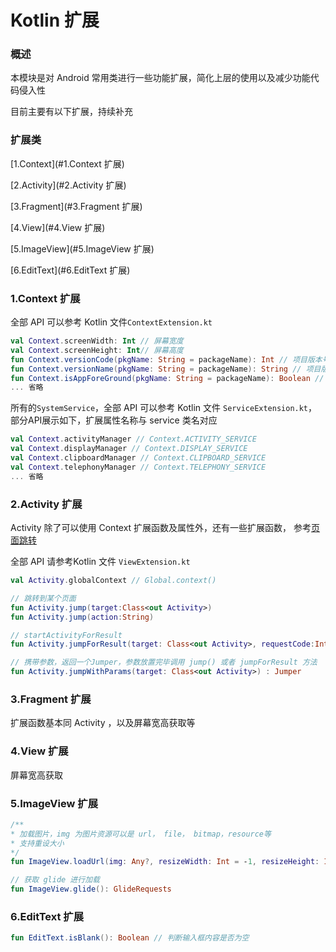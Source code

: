 # Kotlin 扩展

### 概述

本模块是对 Android 常用类进行一些功能扩展，简化上层的使用以及减少功能代码侵入性

目前主要有以下扩展，持续补充

### 扩展类

[1.Context](#1.Context 扩展)

[2.Activity](#2.Activity 扩展)

[3.Fragment](#3.Fragment 扩展)

[4.View](#4.View 扩展)

[5.ImageView](#5.ImageView 扩展)

[6.EditText](#6.EditText 扩展)

### 1.Context 扩展

全部 API 可以参考 Kotlin 文件`ContextExtension.kt`

```kotlin
val Context.screenWidth: Int // 屏幕宽度
val Context.screenHeight: Int// 屏幕高度
fun Context.versionCode(pkgName: String = packageName): Int // 项目版本号，默认本项目
fun Context.versionName(pkgName: String = packageName): String // 项目版本名称，默认本项目
fun Context.isAppForeGround(pkgName: String = packageName): Boolean // 项目是否在前台
... 省略
```

所有的`SystemService`，全部 API 可以参考 Kotlin 文件 `ServiceExtension.kt`，部分API展示如下，扩展属性名称与 service 类名对应

```kotlin
val Context.activityManager // Context.ACTIVITY_SERVICE
val Context.displayManager // Context.DISPLAY_SERVICE
val Context.clipboardManager // Context.CLIPBOARD_SERVICE
val Context.telephonyManager // Context.TELEPHONY_SERVICE
... 省略
```

### 2.Activity 扩展

Activity 除了可以使用 Context 扩展函数及属性外，还有一些扩展函数， 参考[页面跳转](./utils.md)

全部 API 请参考Kotlin 文件 `ViewExtension.kt`

```kotlin
val Activity.globalContext // Global.context()

// 跳转到某个页面
fun Activity.jump(target:Class<out Activity>)
fun Activity.jump(action:String) 

// startActivityForResult
fun Activity.jumpForResult(target: Class<out Activity>, requestCode:Int)

// 携带参数，返回一个Jumper，参数放置完毕调用 jump() 或者 jumpForResult 方法
fun Activity.jumpWithParams(target: Class<out Activity>) : Jumper 
```

### 3.Fragment 扩展

扩展函数基本同 Activity ，以及屏幕宽高获取等

### 4.View 扩展

屏幕宽高获取

### 5.ImageView 扩展

```kotlin
/**
* 加载图片，img 为图片资源可以是 url， file， bitmap，resource等
* 支持重设大小
*/
fun ImageView.loadUrl(img: Any?, resizeWidth: Int = -1, resizeHeight: Int = -1)

// 获取 glide 进行加载
fun ImageView.glide(): GlideRequests 
```

### 6.EditText 扩展

```kotlin
fun EditText.isBlank(): Boolean // 判断输入框内容是否为空
```